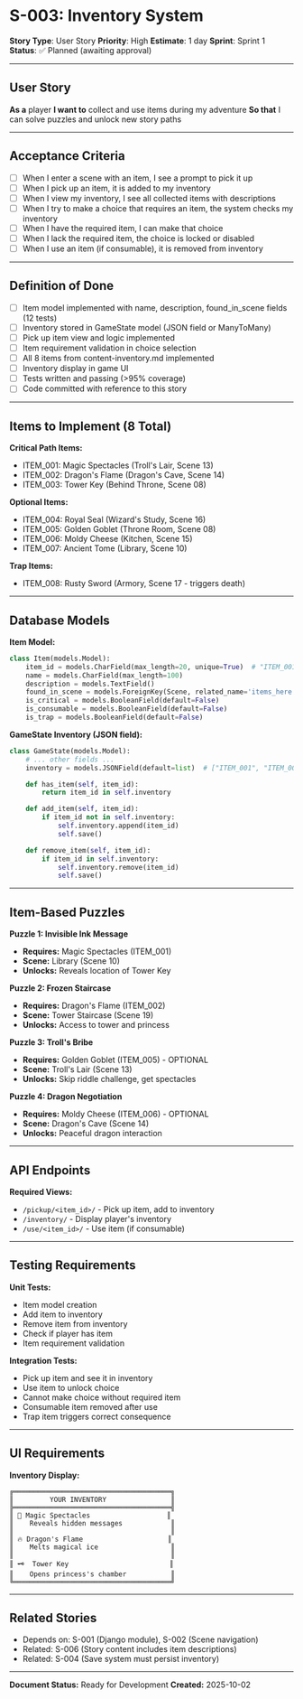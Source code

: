 # S-003: Inventory System

**Story Type**: User Story
**Priority**: High
**Estimate**: 1 day
**Sprint**: Sprint 1
**Status**: ✅ Planned (awaiting approval)

---

## User Story

**As a** player
**I want to** collect and use items during my adventure
**So that** I can solve puzzles and unlock new story paths

---

## Acceptance Criteria

- [ ] When I enter a scene with an item, I see a prompt to pick it up
- [ ] When I pick up an item, it is added to my inventory
- [ ] When I view my inventory, I see all collected items with descriptions
- [ ] When I try to make a choice that requires an item, the system checks my inventory
- [ ] When I have the required item, I can make that choice
- [ ] When I lack the required item, the choice is locked or disabled
- [ ] When I use an item (if consumable), it is removed from inventory

---

## Definition of Done

- [ ] Item model implemented with name, description, found_in_scene fields (12 tests)
- [ ] Inventory stored in GameState model (JSON field or ManyToMany)
- [ ] Pick up item view and logic implemented
- [ ] Item requirement validation in choice selection
- [ ] All 8 items from content-inventory.md implemented
- [ ] Inventory display in game UI
- [ ] Tests written and passing (>95% coverage)
- [ ] Code committed with reference to this story

---

## Items to Implement (8 Total)

**Critical Path Items:**
- ITEM_001: Magic Spectacles (Troll's Lair, Scene 13)
- ITEM_002: Dragon's Flame (Dragon's Cave, Scene 14)
- ITEM_003: Tower Key (Behind Throne, Scene 08)

**Optional Items:**
- ITEM_004: Royal Seal (Wizard's Study, Scene 16)
- ITEM_005: Golden Goblet (Throne Room, Scene 08)
- ITEM_006: Moldy Cheese (Kitchen, Scene 15)
- ITEM_007: Ancient Tome (Library, Scene 10)

**Trap Items:**
- ITEM_008: Rusty Sword (Armory, Scene 17 - triggers death)

---

## Database Models

**Item Model:**
```python
class Item(models.Model):
    item_id = models.CharField(max_length=20, unique=True)  # "ITEM_001"
    name = models.CharField(max_length=100)
    description = models.TextField()
    found_in_scene = models.ForeignKey(Scene, related_name='items_here')
    is_critical = models.BooleanField(default=False)
    is_consumable = models.BooleanField(default=False)
    is_trap = models.BooleanField(default=False)
```

**GameState Inventory (JSON field):**
```python
class GameState(models.Model):
    # ... other fields ...
    inventory = models.JSONField(default=list)  # ["ITEM_001", "ITEM_003"]

    def has_item(self, item_id):
        return item_id in self.inventory

    def add_item(self, item_id):
        if item_id not in self.inventory:
            self.inventory.append(item_id)
            self.save()

    def remove_item(self, item_id):
        if item_id in self.inventory:
            self.inventory.remove(item_id)
            self.save()
```

---

## Item-Based Puzzles

**Puzzle 1: Invisible Ink Message**
- **Requires:** Magic Spectacles (ITEM_001)
- **Scene:** Library (Scene 10)
- **Unlocks:** Reveals location of Tower Key

**Puzzle 2: Frozen Staircase**
- **Requires:** Dragon's Flame (ITEM_002)
- **Scene:** Tower Staircase (Scene 19)
- **Unlocks:** Access to tower and princess

**Puzzle 3: Troll's Bribe**
- **Requires:** Golden Goblet (ITEM_005) - OPTIONAL
- **Scene:** Troll's Lair (Scene 13)
- **Unlocks:** Skip riddle challenge, get spectacles

**Puzzle 4: Dragon Negotiation**
- **Requires:** Moldy Cheese (ITEM_006) - OPTIONAL
- **Scene:** Dragon's Cave (Scene 14)
- **Unlocks:** Peaceful dragon interaction

---

## API Endpoints

**Required Views:**
- `/pickup/<item_id>/` - Pick up item, add to inventory
- `/inventory/` - Display player's inventory
- `/use/<item_id>/` - Use item (if consumable)

---

## Testing Requirements

**Unit Tests:**
- Item model creation
- Add item to inventory
- Remove item from inventory
- Check if player has item
- Item requirement validation

**Integration Tests:**
- Pick up item and see it in inventory
- Use item to unlock choice
- Cannot make choice without required item
- Consumable item removed after use
- Trap item triggers correct consequence

---

## UI Requirements

**Inventory Display:**
```
╔═══════════════════════════════════════╗
║         YOUR INVENTORY                ║
╠═══════════════════════════════════════╣
║ 🔮 Magic Spectacles                   ║
║    Reveals hidden messages            ║
║                                       ║
║ 🔥 Dragon's Flame                     ║
║    Melts magical ice                  ║
║                                       ║
║ 🗝️  Tower Key                         ║
║    Opens princess's chamber           ║
╚═══════════════════════════════════════╝
```

---

## Related Stories

- Depends on: S-001 (Django module), S-002 (Scene navigation)
- Related: S-006 (Story content includes item descriptions)
- Related: S-004 (Save system must persist inventory)

---

**Document Status:** Ready for Development
**Created:** 2025-10-02

